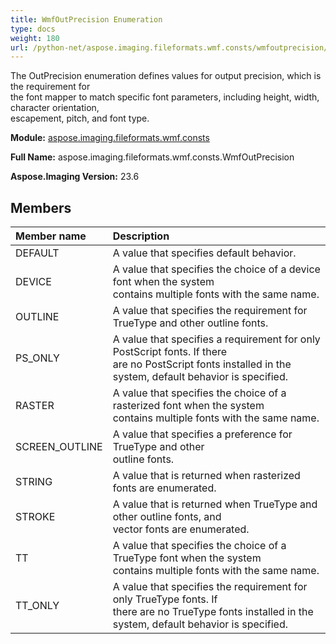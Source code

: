 ```yaml
---
title: WmfOutPrecision Enumeration
type: docs
weight: 180
url: /python-net/aspose.imaging.fileformats.wmf.consts/wmfoutprecision/
---
```


The OutPrecision enumeration defines values for output precision, which is the requirement for<br/>                the font mapper to match specific font parameters, including height, width, character orientation,<br/>                escapement, pitch, and font type.

**Module:** [aspose.imaging.fileformats.wmf.consts](/imaging/python-net/aspose.imaging.fileformats.wmf.consts/)

**Full Name:** aspose.imaging.fileformats.wmf.consts.WmfOutPrecision

**Aspose.Imaging Version:** 23.6

## **Members**
| **Member name** | **Description** |
| :- | :- |
| DEFAULT | A value that specifies default behavior. |
| DEVICE | A value that specifies the choice of a device font when the system<br/>                contains multiple fonts with the same name. |
| OUTLINE | A value that specifies the requirement for TrueType and other outline fonts. |
| PS_ONLY | A value that specifies a requirement for only PostScript fonts. If there<br/>                are no PostScript fonts installed in the system, default behavior is specified. |
| RASTER | A value that specifies the choice of a rasterized font when the system<br/>                contains multiple fonts with the same name. |
| SCREEN_OUTLINE | A value that specifies a preference for TrueType and other<br/>                outline fonts. |
| STRING | A value that is returned when rasterized fonts are enumerated. |
| STROKE | A value that is returned when TrueType and other outline fonts, and<br/>                vector fonts are enumerated. |
| TT | A value that specifies the choice of a TrueType font when the system<br/>                contains multiple fonts with the same name. |
| TT_ONLY | A value that specifies the requirement for only TrueType fonts. If<br/>                there are no TrueType fonts installed in the system, default behavior is specified. |
